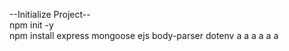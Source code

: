 --Initialize Project-- <br>
npm init -y <br>
npm install express mongoose ejs body-parser dotenv
a
a
a
a
a
a
